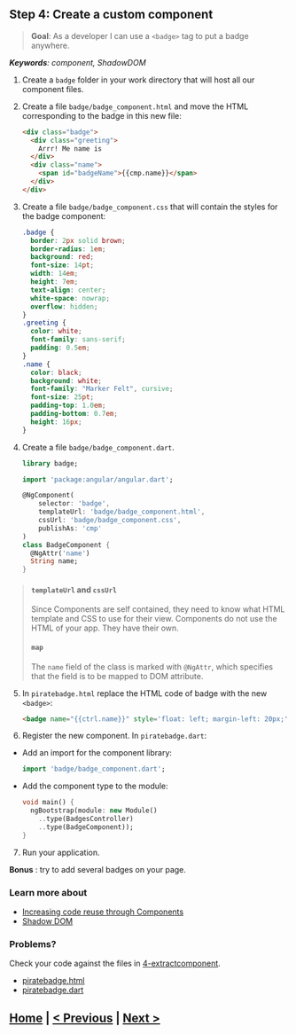 ## Step 4: Create a custom component
> **Goal**: As a developer I can use a `<badge>` tag to put a badge anywhere.

_**Keywords**: component, ShadowDOM_

1. Create a `badge` folder in your work directory that will host all our
component files.
2. Create a file `badge/badge_component.html` and move the HTML corresponding
to the badge in this new file:

    ```HTML
    <div class="badge">
      <div class="greeting">
        Arrr! Me name is
      </div>
      <div class="name">
        <span id="badgeName">{{cmp.name}}</span>
      </div>
    </div>
    ```

3. Create a file `badge/badge_component.css` that will contain the styles for
the badge component:

    ```CSS
    .badge {
      border: 2px solid brown;
      border-radius: 1em;
      background: red;
      font-size: 14pt;
      width: 14em;
      height: 7em;
      text-align: center;
      white-space: nowrap;
      overflow: hidden;
    }
    .greeting {
      color: white;
      font-family: sans-serif;
      padding: 0.5em;
    }
    .name {
      color: black;
      background: white;
      font-family: "Marker Felt", cursive;
      font-size: 25pt;
      padding-top: 1.0em;
      padding-bottom: 0.7em;
      height: 16px;
    }
    ```

4. Create a file `badge/badge_component.dart`.

    ```Dart
    library badge;

    import 'package:angular/angular.dart';

    @NgComponent(
        selector: 'badge',
        templateUrl: 'badge/badge_component.html',
        cssUrl: 'badge/badge_component.css',
        publishAs: 'cmp'
    )
    class BadgeComponent {
      @NgAttr('name')
      String name;
    }
    ```
 >#### `templateUrl` and `cssUrl`
 >Since Components are self contained, they need to know what HTML template and
 CSS to use for their view. Components do not use the HTML of your app. They
 have their own.
 >#### `map`
 >The `name` field of the class is marked with `@NgAttr`, which specifies that
 the field is to be mapped to DOM attribute.
5. In `piratebadge.html` replace the HTML code of badge with the new `<badge>`:

    ```HTML
    <badge name="{{ctrl.name}}" style='float: left; margin-left: 20px;'></badge>
    ```

6. Register the new component. In `piratebadge.dart`:
 - Add an import for the component library:

    ```Dart
    import 'badge/badge_component.dart';
    ```
 - Add the component type to the module:

    ```Dart
    void main() {
      ngBootstrap(module: new Module()
        ..type(BadgesController)
        ..type(BadgeComponent));
    }
    ```

7. Run your application.

**Bonus** : try to add several badges on your page.

### Learn more about
 - [Increasing code reuse through Components](https://github.com/angular/angular.dart.tutorial/wiki/Increasing-code-reuse-through-Components)
 - [Shadow DOM](http://www.w3.org/TR/shadow-dom/)

### Problems?
Check your code against the files in [4-extractcomponent](../web/4-extractcomponent).
- [piratebadge.html](../web/4-extractcomponent/piratebadge.html)
- [piratebadge.dart](../web/4-extractcomponent/piratebadge.dart)

## [Home](../README.md) | [< Previous](step-3.md) | [Next >](step-5.md)
